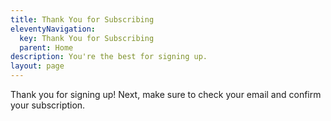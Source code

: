 ```yaml
---
title: Thank You for Subscribing
eleventyNavigation:
  key: Thank You for Subscribing
  parent: Home
description: You're the best for signing up.
layout: page
---
```


Thank you for signing up! Next, make sure to check your email and confirm your subscription.
